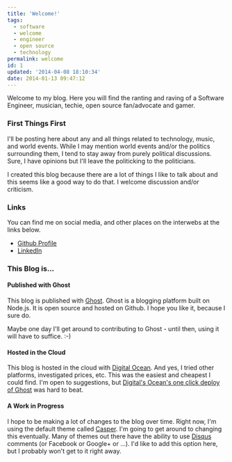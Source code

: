 ```yaml
---
title: 'Welcome!'
tags: 
  - software
  - welcome
  - engineer
  - open source
  - technology
permalink: welcome
id: 1
updated: '2014-04-08 18:10:34'
date: 2014-01-13 09:47:12
---
```


Welcome to my blog. Here you will find the ranting and raving of a Software Engineer, musician, techie, open source fan/advocate and gamer. 

### First Things First

I'll be posting here about any and all things related to technology, music, and world events. While I may mention world events and/or the politics surrounding them, I tend to stay away from purely political discussions. Sure, I have opinions but I'll leave the politicking to the politicians.

I created this blog because there are a lot of things I like to talk about and this seems like a good way to do that. I welcome discussion and/or criticism.

### Links

You can find me on social media, and other places on the interwebs at the links below.

* [Github Profile](https://github.com/emosher)
* [LinkedIn](www.linkedin.com/in/ericmosher)

### This Blog is...

#### Published with Ghost

This blog is published with [Ghost](https://ghost.org). Ghost is a blogging platform built on Node.js. It is open source and hosted on Github. I hope you like it, because I sure do.

Maybe one day I'll get around to contributing to Ghost - until then, using it will have to suffice.  :-) 

#### Hosted in the Cloud

This blog is hosted in the cloud with [Digital Ocean](https://www.digitalocean.com/). And yes, I tried other platforms, investigated prices, etc. This was the easiest and cheapest I could find. I'm open to suggestions, but [Digital's Ocean's one click deploy of Ghost](https://www.digitalocean.com/community/articles/how-to-use-the-digitalocean-ghost-application) was hard to beat.

#### A Work in Progress

I hope to be making a lot of changes to the blog over time. Right now, I'm using the default theme called [Casper](https://github.com/TryGhost/Casper). I'm going to get around to changing this eventually. Many of themes out there have the ability to use [Disqus](http://disqus.com/) comments (or Facebook or Google+ or ...). I'd like to add this option here, but I probably won't get to it right away.